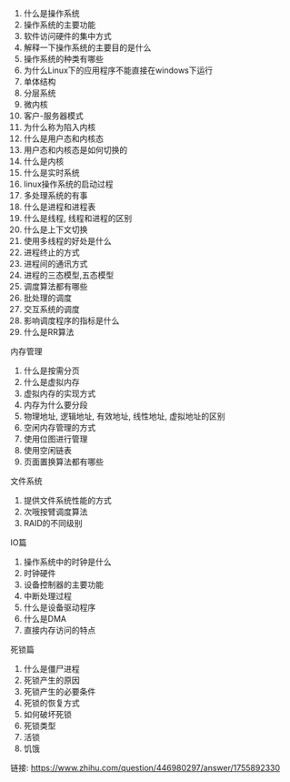 1. 什么是操作系统
2. 操作系统的主要功能
3. 软件访问硬件的集中方式
4. 解释一下操作系统的主要目的是什么
5. 操作系统的种类有哪些
6. 为什么Linux下的应用程序不能直接在windows下运行
7. 单体结构
8. 分层系统
9. 微内核
10. 客户-服务器模式
11. 为什么称为陷入内核
12. 什么是用户态和内核态
13. 用户态和内核态是如何切换的
14. 什么是内核
15. 什么是实时系统
16. linux操作系统的启动过程
17. 多处理系统的有事
18. 什么是进程和进程表
19. 什么是线程, 线程和进程的区别
20. 什么是上下文切换
21. 使用多线程的好处是什么
22. 进程终止的方式
23. 进程间的通讯方式
24. 进程的三态模型,五态模型
25. 调度算法都有哪些
26. 批处理的调度
27. 交互系统的调度
28. 影响调度程序的指标是什么
29. 什么是RR算法

内存管理

1. 什么是按需分页
2. 什么是虚拟内存
3. 虚拟内存的实现方式
4. 内存为什么要分段
5. 物理地址, 逻辑地址, 有效地址, 线性地址, 虚拟地址的区别
6. 空闲内存管理的方式
7. 使用位图进行管理
8. 使用空闲链表
9. 页面置换算法都有哪些

文件系统

1. 提供文件系统性能的方式
2. 次哦按臂调度算法
3. RAID的不同级别

IO篇

1. 操作系统中的时钟是什么
2. 时钟硬件
3. 设备控制器的主要功能
4. 中断处理过程
5. 什么是设备驱动程序
6. 什么是DMA
7. 直接内存访问的特点

死锁篇

1. 什么是僵尸进程
2. 死锁产生的原因
3. 死锁产生的必要条件
4. 死锁的恢复方式
5. 如何破坏死锁
6. 死锁类型
7. 活锁
8. 饥饿

链接: https://www.zhihu.com/question/446980297/answer/1755892330